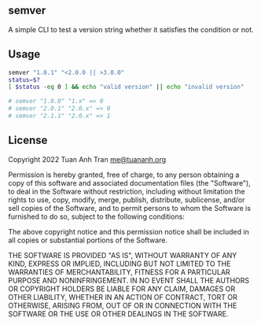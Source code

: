 semver
------

A simple CLI to test a version string whether it satisfies the condition or not.

## Usage

```bash
semver "1.0.1" "<2.0.0 || >3.0.0"
status=$?
[ $status -eq 0 ] && echo "valid version" || echo "invalid version"

# semver "1.0.0" "1.x" => 0
# semver "2.0.1" "2.0.x" => 0
# semver "2.1.1" "2.0.x" => 1
```

## License

Copyright 2022 Tuan Anh Tran <me@tuananh.org>

Permission is hereby granted, free of charge, to any person obtaining a copy of this software and associated documentation files (the "Software"), to deal in the Software without restriction, including without limitation the rights to use, copy, modify, merge, publish, distribute, sublicense, and/or sell copies of the Software, and to permit persons to whom the Software is furnished to do so, subject to the following conditions:

The above copyright notice and this permission notice shall be included in all copies or substantial portions of the Software.

THE SOFTWARE IS PROVIDED "AS IS", WITHOUT WARRANTY OF ANY KIND, EXPRESS OR IMPLIED, INCLUDING BUT NOT LIMITED TO THE WARRANTIES OF MERCHANTABILITY, FITNESS FOR A PARTICULAR PURPOSE AND NONINFRINGEMENT. IN NO EVENT SHALL THE AUTHORS OR COPYRIGHT HOLDERS BE LIABLE FOR ANY CLAIM, DAMAGES OR OTHER LIABILITY, WHETHER IN AN ACTION OF CONTRACT, TORT OR OTHERWISE, ARISING FROM, OUT OF OR IN CONNECTION WITH THE SOFTWARE OR THE USE OR OTHER DEALINGS IN THE SOFTWARE.